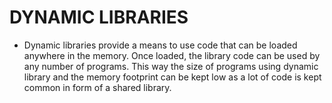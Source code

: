 # DYNAMIC LIBRARIES
- Dynamic libraries provide a means to use code that can be loaded anywhere in the memory. Once loaded, the library code can be used by any number of programs. This way the size of programs using dynamic library and the memory footprint can be kept low as a lot of code is kept common in form of a shared library.